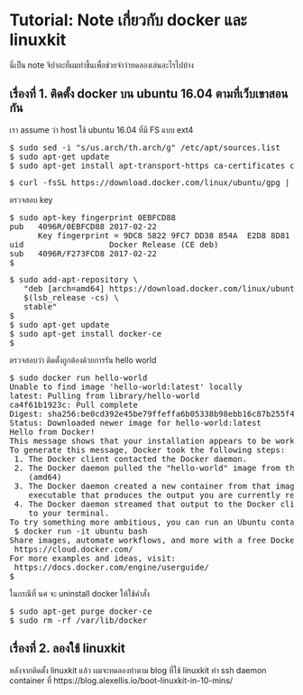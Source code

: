 <h1>Tutorial: Note เกี่ยวกับ docker และ linuxkit </h1>
<p><p>
นี่เป็น note จิปาถะที่ผมทำขึ้นเพื่อช่วยจำว่าทดลองเล่นอะไรไปบ้าง 
<p>
<h2>เรื่องที่ 1. ติดตั้ง docker บน ubuntu 16.04 ตามที่เว็บเขาสอนกัน</h2>
<p><p>
เรา assume ว่า host ใช้ ubuntu 16.04 ที่มี FS แบบ ext4
<p><p>
<pre>
$ sudo sed -i "s/us.arch/th.arch/g" /etc/apt/sources.list
$ sudo apt-get update
$ sudo apt-get install apt-transport-https ca-certificates curl software-properties-common
</pre>
<pre>
$ curl -fsSL https://download.docker.com/linux/ubuntu/gpg | sudo apt-key add -
</pre>
ตรวจสอบ key
<pre>
$ sudo apt-key fingerprint 0EBFCD88
pub   4096R/0EBFCD88 2017-02-22
      Key fingerprint = 9DC8 5822 9FC7 DD38 854A  E2D8 8D81 803C 0EBF CD88
uid                  Docker Release (CE deb) <docker@docker.com>
sub   4096R/F273FCD8 2017-02-22
$
</pre>
<pre>
$ sudo add-apt-repository \
   "deb [arch=amd64] https://download.docker.com/linux/ubuntu \
   $(lsb_release -cs) \
   stable"
$
$ sudo apt-get update
$ sudo apt-get install docker-ce
$
</pre>
ตรวจสอบว่า ติดตั้งถูกต้องด้วยการรัน hello world
<pre>
$ sudo docker run hello-world
Unable to find image 'hello-world:latest' locally
latest: Pulling from library/hello-world
ca4f61b1923c: Pull complete
Digest: sha256:be0cd392e45be79ffeffa6b05338b98ebb16c87b255f48e297ec7f98e123905c
Status: Downloaded newer image for hello-world:latest
Hello from Docker!
This message shows that your installation appears to be working correctly.
To generate this message, Docker took the following steps:
 1. The Docker client contacted the Docker daemon.
 2. The Docker daemon pulled the "hello-world" image from the Docker Hub.
    (amd64)
 3. The Docker daemon created a new container from that image which runs the
    executable that produces the output you are currently reading.
 4. The Docker daemon streamed that output to the Docker client, which sent it
    to your terminal.
To try something more ambitious, you can run an Ubuntu container with:
 $ docker run -it ubuntu bash
Share images, automate workflows, and more with a free Docker ID:
 https://cloud.docker.com/
For more examples and ideas, visit:
 https://docs.docker.com/engine/userguide/
$
</pre>
ในกรณีที่ นศ จะ uninstall docker ให้ใช้คำสั่ง
<pre>
$ sudo apt-get purge docker-ce
$ sudo rm -rf /var/lib/docker
</pre>
<p><p>
<h2>เรื่องที่ 2. ลองใช้ linuxkit</h2>
<p><p>
<p><p>
หลังจากติดตั้ง linuxkit แล้ว ผมจะทดลองทำตาม blog ที่ใช้ linuxkit ทำ ssh daemon container ที่
https://blog.alexellis.io/boot-linuxkit-in-10-mins/
<p><p>


<p><p>  
